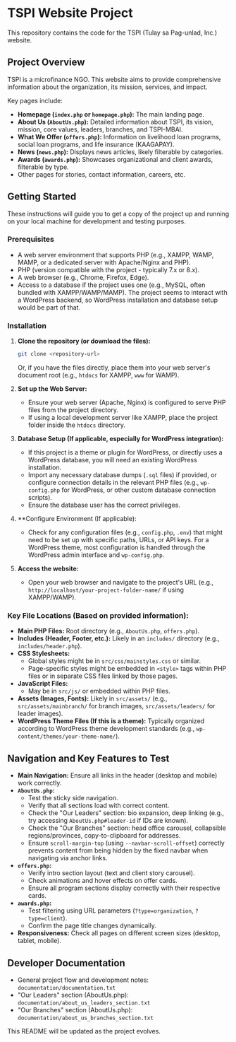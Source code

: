 # TSPI Website Project

This repository contains the code for the TSPI (Tulay sa Pag-unlad, Inc.) website.

## Project Overview

TSPI is a microfinance NGO. This website aims to provide comprehensive information about the organization, its mission, services, and impact.

Key pages include:
*   **Homepage (`index.php` or `homepage.php`):** The main landing page.
*   **About Us (`AboutUs.php`):** Detailed information about TSPI, its vision, mission, core values, leaders, branches, and TSPI-MBAI.
*   **What We Offer (`offers.php`):** Information on livelihood loan programs, social loan programs, and life insurance (KAAGAPAY).
*   **News (`news.php`):** Displays news articles, likely filterable by categories.
*   **Awards (`awards.php`):** Showcases organizational and client awards, filterable by type.
*   Other pages for stories, contact information, careers, etc.

## Getting Started

These instructions will guide you to get a copy of the project up and running on your local machine for development and testing purposes.

### Prerequisites

*   A web server environment that supports PHP (e.g., XAMPP, WAMP, MAMP, or a dedicated server with Apache/Nginx and PHP).
*   PHP (version compatible with the project - typically 7.x or 8.x).
*   A web browser (e.g., Chrome, Firefox, Edge).
*   Access to a database if the project uses one (e.g., MySQL, often bundled with XAMPP/WAMP/MAMP). The project seems to interact with a WordPress backend, so WordPress installation and database setup would be part of that.

### Installation

1.  **Clone the repository (or download the files):**
    ```bash
    git clone <repository-url>
    ```
    Or, if you have the files directly, place them into your web server's document root (e.g., `htdocs` for XAMPP, `www` for WAMP).

2.  **Set up the Web Server:**
    *   Ensure your web server (Apache, Nginx) is configured to serve PHP files from the project directory.
    *   If using a local development server like XAMPP, place the project folder inside the `htdocs` directory.

3.  **Database Setup (If applicable, especially for WordPress integration):**
    *   If this project is a theme or plugin for WordPress, or directly uses a WordPress database, you will need an existing WordPress installation.
    *   Import any necessary database dumps (`.sql` files) if provided, or configure connection details in the relevant PHP files (e.g., `wp-config.php` for WordPress, or other custom database connection scripts).
    *   Ensure the database user has the correct privileges.

4.  **Configure Environment (If applicable):
    *   Check for any configuration files (e.g., `config.php`, `.env`) that might need to be set up with specific paths, URLs, or API keys. For a WordPress theme, most configuration is handled through the WordPress admin interface and `wp-config.php`.

5.  **Access the website:**
    *   Open your web browser and navigate to the project's URL (e.g., `http://localhost/your-project-folder-name/` if using XAMPP/WAMP).

### Key File Locations (Based on provided information):

*   **Main PHP Files:** Root directory (e.g., `AboutUs.php`, `offers.php`).
*   **Includes (Header, Footer, etc.):** Likely in an `includes/` directory (e.g., `includes/header.php`).
*   **CSS Stylesheets:**
    *   Global styles might be in `src/css/mainstyles.css` or similar.
    *   Page-specific styles might be embedded in `<style>` tags within PHP files or in separate CSS files linked by those pages.
*   **JavaScript Files:**
    *   May be in `src/js/` or embedded within PHP files.
*   **Assets (Images, Fonts):** Likely in `src/assets/` (e.g., `src/assets/mainbranch/` for branch images, `src/assets/leaders/` for leader images).
*   **WordPress Theme Files (If this is a theme):** Typically organized according to WordPress theme development standards (e.g., `wp-content/themes/your-theme-name/`).

## Navigation and Key Features to Test

*   **Main Navigation:** Ensure all links in the header (desktop and mobile) work correctly.
*   **`AboutUs.php`:**
    *   Test the sticky side navigation.
    *   Verify that all sections load with correct content.
    *   Check the "Our Leaders" section: bio expansion, deep linking (e.g., try accessing `AboutUs.php#leader-id` if IDs are known).
    *   Check the "Our Branches" section: head office carousel, collapsible regions/provinces, copy-to-clipboard for addresses.
    *   Ensure `scroll-margin-top` (using `--navbar-scroll-offset`) correctly prevents content from being hidden by the fixed navbar when navigating via anchor links.
*   **`offers.php`:**
    *   Verify intro section layout (text and client story carousel).
    *   Check animations and hover effects on offer cards.
    *   Ensure all program sections display correctly with their respective cards.
*   **`awards.php`:**
    *   Test filtering using URL parameters (`?type=organization`, `?type=client`).
    *   Confirm the page title changes dynamically.
*   **Responsiveness:** Check all pages on different screen sizes (desktop, tablet, mobile).

## Developer Documentation

*   General project flow and development notes: `documentation/documentation.txt`
*   "Our Leaders" section (AboutUs.php): `documentation/about_us_leaders_section.txt`
*   "Our Branches" section (AboutUs.php): `documentation/about_us_branches_section.txt`

This README will be updated as the project evolves.
